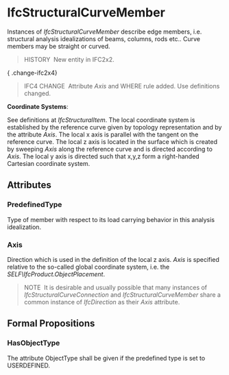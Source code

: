 # IfcStructuralCurveMember

Instances of _IfcStructuralCurveMember_ describe edge members, i.e. structural analysis idealizations of beams, columns, rods etc.. Curve members may be straight or curved.

> HISTORY&nbsp; New entity in IFC2x2.

{ .change-ifc2x4}
> IFC4 CHANGE&nbsp; Attribute _Axis_ and WHERE rule added. Use definitions changed.

****Coordinate Systems****:

See definitions at _IfcStructuralItem_. The local coordinate system is established by the reference curve given by topology representation and by the attribute _Axis_. The local x axis is parallel with the tangent on the reference curve. The local z axis is located in the surface which is created by sweeping _Axis_ along the reference curve and is directed according to _Axis_. The local y axis is directed such that x,y,z form a right-handed Cartesian coordinate system.

## Attributes

### PredefinedType
Type of member with respect to its load carrying behavior in this analysis idealization.

### Axis
Direction which is used in the definition of the local z axis.  _Axis_ is specified relative to the so-called global coordinate system, i.e. the _SELF\IfcProduct.ObjectPlacement_.

> NOTE&nbsp; It is desirable and usually possible that many instances of _IfcStructuralCurveConnection_ and _IfcStructuralCurveMember_ share a common instance of _IfcDirection_ as their _Axis_ attribute.

## Formal Propositions

### HasObjectType
The attribute ObjectType shall be given if the predefined type is set to USERDEFINED.
